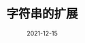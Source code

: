 ---
title: 3. 字符串的扩展
date: 2021-12-15
tags:
  - JavaScript
categories:
  - 前端
isShowComments: false

---